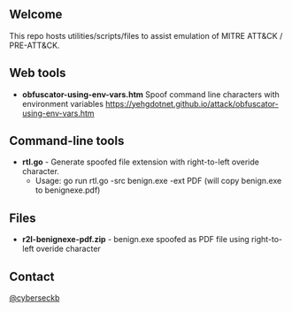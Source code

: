 ## Welcome

This repo hosts utilities/scripts/files to assist emulation of MITRE ATT&CK / PRE-ATT&CK.


## Web tools

* **obfuscator-using-env-vars.htm** Spoof command line characters with environment variables https://yehgdotnet.github.io/attack/obfuscator-using-env-vars.htm

## Command-line tools

* **rtl.go**  - Generate spoofed file extension with right-to-left overide character.
  * Usage: go run rtl.go -src benign.exe -ext PDF (will copy benign.exe to benignexe.pdf)

## Files

* **r2l-benignexe-pdf.zip** -  benign.exe spoofed as PDF file using right-to-left overide character

## Contact

[@cyberseckb](https://twitter.com/CyberSecKB)
